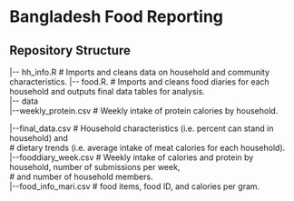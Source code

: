 # Bangladesh Food Reporting

## Repository Structure

|-- hh_info.R		      	      # Imports and cleans data on household and community characteristics. 
|-- food.R.     		      # Imports and cleans food diaries for each household and outputs final data tables for analysis.    
|-- data    
  |--weekly_protein.csv               # Weekly intake of protein calories by household.   
  
  |--final_data.csv                   # Household characteristics (i.e. percent can stand in household) and   
                                      # dietary trends (i.e. average intake of meat calories for each household).   
  |--fooddiary_week.csv               # Weekly intake of calories and protein by household, number of submissions per week,   
                                      # and number of household members.  
  |--food_info_mari.csv               # food items, food ID, and calories per gram.  
         
